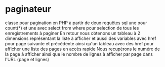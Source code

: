 # paginateur
classe pour pagination en PHP à partir de deux requêtes sql
une pour count(*)
et une avec select from where pour selection de tous les enregistrements à paginer
En retour nous obtenons un tableau à 2 dimensions représentant la liste à afficher et aussi  des variables avec href pour page suivante et précédente ainsi qu'un tableau avec des href pour afficher une liste des pages en accès rapide
Nous recupérons le numéro de la page à afficher ainsi que le nombre de lignes à afficher par page dans l'URL (page et lignes) 
